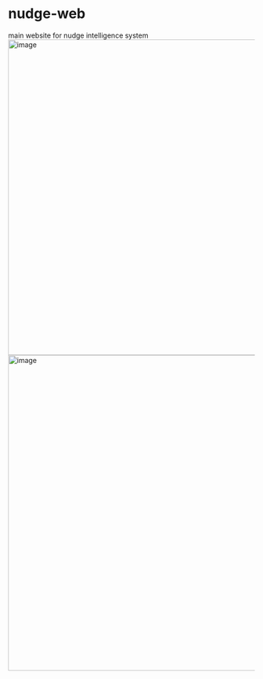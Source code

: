 # nudge-web
main website for nudge intelligence system
<img width="1350" height="644" alt="image" src="https://github.com/user-attachments/assets/3a9bf63b-5abc-4ed7-8861-d5b67db8bc02" />
<img width="1350" height="644" alt="image" src="https://github.com/user-attachments/assets/b42ad718-45a3-4731-9837-80d489eef72d" />
